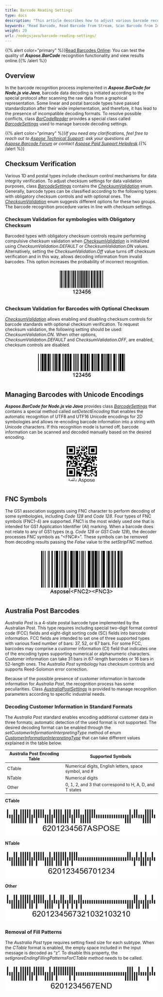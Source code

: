 ```yaml
---
title: Barcode Reading Settings
type: docs
description: "This article describes how to adjust various barcode recognition settings in Aspose.BarCode for Node.js via Java according to business needs"
keywords: "Read Barcode, Read Barcode from Stream, Scan Barcode from Image, Read Many Barcodes in One Image, Aspose.BarCode, Read Barcode Node.js"
weight: 20
url: /nodejsjava/barcode-reading-settings/
---
```


{{% alert color="primary" %}}[Read Barcodes Online](https://products.aspose.app/barcode/recognize): You can test the quality of ***Aspose.BarCode*** recognition functionality and view results online.{{% /alert %}}
  
## **Overview**
In the barcode recognition process implemented in ***Aspose.BarCode for Node.js via Java***, barcode data decoding is initiated according to the special protocol after scanning the raw data from a graphical representation. Some linear and postal barcode types have passed standardization after their wide implementation, and therefore, it has lead to the presence of incompatible decoding formats. To resolve possible conflicts, class [*BarCodeReader*]() provides a special class called [*BarcodeSettings*]() used to manage barcode decoding settings.

{{% alert color="primary" %}}*If you need any clarifications, feel free to reach out to [Aspose Technical Support](/barcode/nodejsjava/technical-support/): ask your questions at [Aspose.Barcode Forum](https://forum.aspose.com/c/barcode/13) or contact [Aspose Paid Support Helpdesk](https://helpdesk.aspose.com/).*{{% /alert %}}

## **Checksum Verification**
Various 1D and postal types include checksum control mechanisms for data integrity verification. To adjust checksum settings for data validation purposes, class [*BarcodeSettings*]() contains the [*ChecksumValidation*]() enum. Generally, barcode types can be classified according to the following types: with obligatory checksum controls and with optional ones. The [*ChecksumValidation*]() enum suggests different options for these two groups. The barcode recognition procedure varies in line with checksum settings.  

### **Checksum Validation for symbologies with Obligatory Checksum**
Barcoded types with obligatory checksum controls require performing compulsive checksum validation when [*ChecksumValidation*]() is initialized using *ChecksumValidation.DEFAULT* or *ChecksumValidation.ON* values. Alternatively, setting the *ChecksumValidation.Off* value turns off checksum verification and in this way, allows decoding information from invalid barcodes. This option increases the probability of incorrect recognition.  
  
  
<p align="center"><img src="code11.png"></p> 

### **Checksum Validation for Barcodes with Optional Checksum**
[*ChecksumValidation*]() allows enabling and disabling checksum controls for barcode standards with optional checksum verification. To request checksum validation, the following setting should be used: *ChecksumValidation.ON*. When other options, *ChecksumValidation.DEFAULT* and *ChecksumValidation.OFF*, are enabled, checksum controls are disabled.  
  
  
<p align="center"><img src="code39.png"></p>

## **Managing Barcodes with Unicode Encodings**
***Aspose.BarCode for Node.js via Java*** provides class [*BarcodeSettings*]() that contains a special method called *setDetectEncoding* that enables the automatic recognition of UTF8 and UTF16 Unicode encodings for 2D symbologies and allows re-encoding barcode information into a string with Unicode characters. If this recognition mode is turned off, barcode information can be scanned and decoded manually based on the desired encoding.  
  
  
<p align="center"><img src="qrdetectencoding.png"></p>

## **FNC Symbols**
The GS1 association suggests using FNC character to perform decoding of some symbologies, including *Code 128* and *Code 128*. Four types of FNC symbols (FNC1-4) are supported. FNC1 is the most widely used one that is intended for GS1 Application Identifier (AI) marking. When a barcode does not relate to any of GS1 types (e.g. *Code 128* or *GS1 Code 128*), the decoder processes FNC symbols as “<FNC#>”. These symbols can be removed from decoding results passing the *False* value to the *setStripFNC* method.  
  
  
<p align="center"><img src="code128fnc.png"></p>

## **Australia Post Barcodes**
*Australia Post* is a 4-state postal barcode type implemented by the Australian Post. This type requires including special two-digit format control code (FCC) fields and eight-digit sorting code (SC) fields into barcode information. FCC fields are intended to set one of three supported types with various fixed number of bars: 37, 52, or 67 bars. For some FCC, barcodes may comprise a customer information (CI) field that indicates one of the encoding types supporting numerical or alphanumeric characters. Customer information can take 31 bars in 67-length barcodes or 16 bars in 52-length ones. The *Australia Post* symbology has checksum controls and supports Reed-Solomon error correction.  
  
Because of the possible presence of customer information in barcode information for *Australia Post*, the recognition process has some peculiarities. Class [*AustraliaPostSettings*]() is provided to manage recognition parameters according to specific industrial needs. 

### **Decoding Customer Information in Standard Formats**
The *Australia Post* standard enables encoding additional customer data in three formats; automatic detection of the used format is not supported. The desired decoding format can be enabled through the *setCustomerInformationInterpretingType* method of enum [*CustomerInformationInterpretingType*]() that can take different values explained in the table below.
  
|Australia Post Encoding Table|Supported Symbols|
|---|---|
|CTable|Numerical digits, English letters, space symbol, and #|
|NTable|Numerical digits|
|Other|0, 1, 2, and 3 that correspond to H, A, D, and T states|
  
**CTable**  
  
  
<p align="center"><img src="australiapostctable.png"></p>

**NTable**  
  
  
<p align="center"><img src="australiapostntable.png"></p>

**Other**  
    
<p align="center"><img src="australiapostother.png"></p>

### **Removal of Fill Patterns**
The *Australia Post* type requires setting fixed size for each subtype. When the *CTable* format is enabled, the empty space included in the input message is decoded as “z”. To disable this property, the *setIgnoreEndingFillingPatternsForCTable* method needs to be called.  
    
<p align="center"><img src="australiapostctableignoreending.png"></p>

